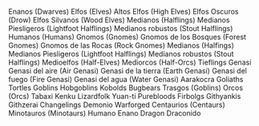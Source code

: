 Enanos (Dwarves)
Elfos (Elves)
Altos Elfos (High Elves)
Elfos Oscuros (Drow)
Elfos Silvanos (Wood Elves)
Medianos (Halflings)
Medianos Piesligeros (Lightfoot Halflings)
Medianos robustos (Stout Halflings)
Humanos (Humans)
Gnomos (Gnomes)
Gnomos de los Bosques (Forest Gnomes)
Gnomos de las Rocas (Rock Gnomes)
Medianos (Halfings)
Medianos Piesligeros (Lightfoot Halflings)
Medianos robustos (Stout Halflings)
Medioelfos (Half-Elves)
Mediorcos (Half-Orcs)
Tieflings
Genasi
Genasi del aire (Air Genasi)
Genasi de la tierra (Earth Genasi)
Genasi del fuego (Fire Genasi)
Genasi del agua (Water Genasi)
Aarakocra
Goliaths
Tortles
Goblins
Hobgoblins
Kobolds
Bugbears
Trasgos (Goblins)
Orcos (Orcs)
Tabaxi
Kenku
Lizardfolk
Yuan-ti Purebloods
Firbolgs
Githyankis
Githzerai
Changelings
Demonio
Warforged
Centaurios (Centaurs)
Minotauros (Minotaurs)
Humano
Enano
Dragon
Draconido
